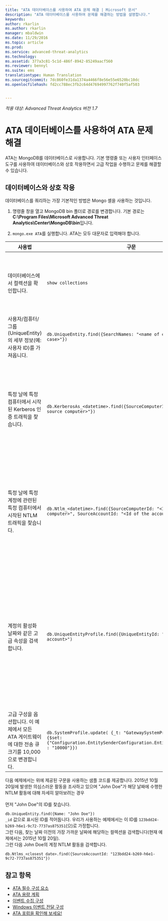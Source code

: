 ```yaml
---
title: "ATA 데이터베이스를 사용하여 ATA 문제 해결 | Microsoft 문서"
description: "ATA 데이터베이스를 사용하여 문제를 해결하는 방법을 설명합니다."
keywords: 
author: rkarlin
ms.author: rkarlin
manager: mbaldwin
ms.date: 11/29/2016
ms.topic: article
ms.prod: 
ms.service: advanced-threat-analytics
ms.technology: 
ms.assetid: 377a3c81-5c1d-486f-8942-85249aacf560
ms.reviewer: bennyl
ms.suite: ems
translationtype: Human Translation
ms.sourcegitcommit: 7dc860fe31da1374a4466f8e56e55e6520bc10dc
ms.openlocfilehash: fd2cc788ec3fb2c64d47694997762f740f5af503


---
```


*적용 대상: Advanced Threat Analytics 버전 1.7*



# <a name="troubleshooting-ata-using-the-ata-database"></a>ATA 데이터베이스를 사용하여 ATA 문제 해결
ATA는 MongoDB를 데이터베이스로 사용합니다.
기본 명령줄 또는 사용자 인터페이스 도구를 사용하여 데이터베이스와 상호 작용하면서 고급 작업을 수행하고 문제를 해결할 수 있습니다.

## <a name="interacting-with-the-database"></a>데이터베이스와 상호 작용
데이터베이스를 쿼리하는 가장 기본적인 방법은 Mongo 셸을 사용하는 것입니다.

1.  명령줄 창을 열고 MongoDB bin 폴더로 경로를 변경합니다. 기본 경로는 **C:\Program Files\Microsoft Advanced Threat Analytics\Center\MongoDB\bin**입니다.

2.  `mongo.exe ATA`를 실행합니다. ATA는 모두 대문자로 입력해야 합니다.

|사용법|구문|참고|
|-------------|----------|---------|
|데이터베이스에서 컬렉션을 확인합니다.|`show collections`|트래픽이 데이터베이스에 기록 되는지와 이벤트 4776이 ATA에서 수신되는지를 확인하기 위한 종단 간 테스트로 유용합니다.|
|사용자/컴퓨터/그룹(UniqueEntity)의 세부 정보(예: 사용자 ID)를 가져옵니다.|`db.UniqueEntity.find({SearchNames: "<name of entity in lower case>"})`||
|특정 날에 특정 컴퓨터에서 시작된 Kerberos 인증 트래픽을 찾습니다.|`db.KerberosAs_<datetime>.find({SourceComputerId: "<Id of the source computer>"})`|&lt;원본 컴퓨터의 ID&gt;를 가져오려면 예제와 같이 UniqueEntity 컬렉션을 쿼리할 수 있습니다.<br /><br />각 네트워크 활동 유형(예: Kerberos 인증)에는 UTC 날짜마다 고유한 컬렉션이 있습니다.|
|특정 날에 특정 계정에 관련된 특정 컴퓨터에서 시작된 NTLM 트래픽을 찾습니다.|`db.Ntlm_<datetime>.find({SourceComputerId: "<Id of the source computer>", SourceAccountId: "<Id of the account>"})`|&lt;원본 컴퓨터의 ID&gt; 및 &lt;계정의 ID&gt;를 가져오려면 예제와 같이 UniqueEntity 컬렉션을 쿼리할 수 있습니다.<br /><br />각 네트워크 활동 유형(예: NTLM 인증)에는 UTC 날짜마다 고유한 컬렉션이 있습니다.|
|계정의 활성화 날짜와 같은 고급 속성을 검색합니다. |`db.UniqueEntityProfile.find({UniqueEntityId: "<Id of the account>")`|&lt;계정의 ID&gt;를 가져오려면 예제와 같이 UniqueEntity 컬렉션을 쿼리할 수 있습니다.<br>계정이 활성 상태인 날짜를 표시하는 속성 이름을 "ActiveDates"라고 합니다. 예를 들어 비정상 동작 기계 학습 알고리즘이 실행될 수 있도록 하기 위해 계정에 적어도 21일 동안의 활동이 있는지 확인하려고 할 수 있습니다.|
|고급 구성을 옵션합니다. 이 예제에서 모든 ATA 게이트웨이에 대한 전송 큐 크기를 10,000으로 변경합니다.|`db.SystemProfile.update( {_t: "GatewaySystemProfile"} ,`<br>`{$set:{"Configuration.EntitySenderConfiguration.EntityBatchBlockMaxSize" : "10000"}})`|`|

다음 예제에서는 위에 제공된 구문을 사용하는 샘플 코드를 제공합니다. 2015년 10월 20일에 발생한 의심스러운 활동을 조사하고 있으며 "John Doe"가 해당 날짜에 수행한 NTLM 활동에 대해 자세히 알아보려는 경우<br /><br />먼저 "John Doe"의 ID를 찾습니다.

`db.UniqueEntity.find({Name: "John Doe"})`<br>`_id` 값으로 표시된 ID를 적어둡니다. 우리가 사용하는 예제에서는 이 ID를 `123bdd24-b269-h6e1-9c72-7737as875351`(으)로 가정합니다.<br>그런 다음, 찾는 날짜 이전의 가장 가까운 날짜에 해당하는 컬렉션을 검색합니다(현재 예제에서는 2015년 10월 20일).<br>그런 다음 John Doe의 계정 NTLM 활동을 검색합니다. 

`db.Ntlms_<closest date>.find({SourceAccountId: "123bdd24-b269-h6e1-9c72-7737as875351"})`

## <a name="see-also"></a>참고 항목
- [ATA 필수 구성 요소](/advanced-threat-analytics/plan-design/ata-prerequisites)
- [ATA 용량 계획](/advanced-threat-analytics/plan-design/ata-capacity-planning)
- [이벤트 수집 구성](/advanced-threat-analytics/deploy-use/configure-event-collection)
- [Windows 이벤트 전달 구성](/advanced-threat-analytics/deploy-use/configure-event-collection#configuring-windows-event-forwarding)
- [ATA 포럼을 확인해 보세요!](https://social.technet.microsoft.com/Forums/security/home?forum=mata)



<!--HONumber=Nov16_HO5-->


